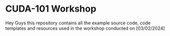 # CUDA-101 Workshop

Hey Guys this repository contains all the example source code, code templates and resources used in the workshop conducted on [03/02/2024]
